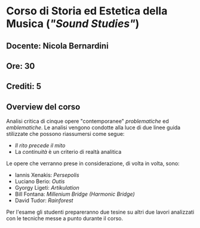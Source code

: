 # Corso di Storia ed Estetica della Musica (*"Sound Studies"*)

## Docente: Nicola Bernardini

## Ore: 30

## Crediti: 5

## Overview del corso

Analisi critica di cinque opere "contemporanee" *problematiche* ed *emblematiche*.
Le analisi vengono condotte alla luce di due linee guida stilizzate che
possono riassumersi come segue:

* *Il rito precede il mito*
* La *continuità* è un criterio di realtà analitica

Le opere che verranno prese in considerazione, di volta in volta, sono:

* Iannis Xenakis: *Persepolis*
* Luciano Berio: *Outis*
* Gyorgy Ligeti: *Artikulation*
* Bill Fontana: *Millenium Bridge (Harmonic Bridge)*
* David Tudor: *Rainforest*

Per l'esame gli studenti prepareranno due tesine su altri due lavori
analizzati con le tecniche messe a punto durante il corso.
